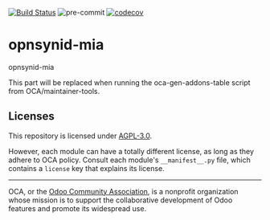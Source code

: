 [![Build Status](https://travis-ci.com/open-synergy/opnsynid-mia.svg?branch=8.0)](https://travis-ci.com/open-synergy/opnsynid-mia)
![pre-commit](https://github.com/open-synergy/opnsynid-mia/actions/workflows/pre-commit.yml/badge.svg)
[![codecov](https://codecov.io/gh/open-synergy/opnsynid-mia/branch/8.0/graph/badge.svg)](https://codecov.io/gh/open-synergy/opnsynid-mia)

<!-- /!\ do not modify above this line -->

# opnsynid-mia

opnsynid-mia

<!-- /!\ do not modify below this line -->

<!-- prettier-ignore-start -->

[//]: # (addons)

This part will be replaced when running the oca-gen-addons-table script from OCA/maintainer-tools.

[//]: # (end addons)

<!-- prettier-ignore-end -->

## Licenses

This repository is licensed under [AGPL-3.0](LICENSE).

However, each module can have a totally different license, as long as they adhere to OCA
policy. Consult each module's `__manifest__.py` file, which contains a `license` key
that explains its license.

----

OCA, or the [Odoo Community Association](http://odoo-community.org/), is a nonprofit
organization whose mission is to support the collaborative development of Odoo features
and promote its widespread use.
